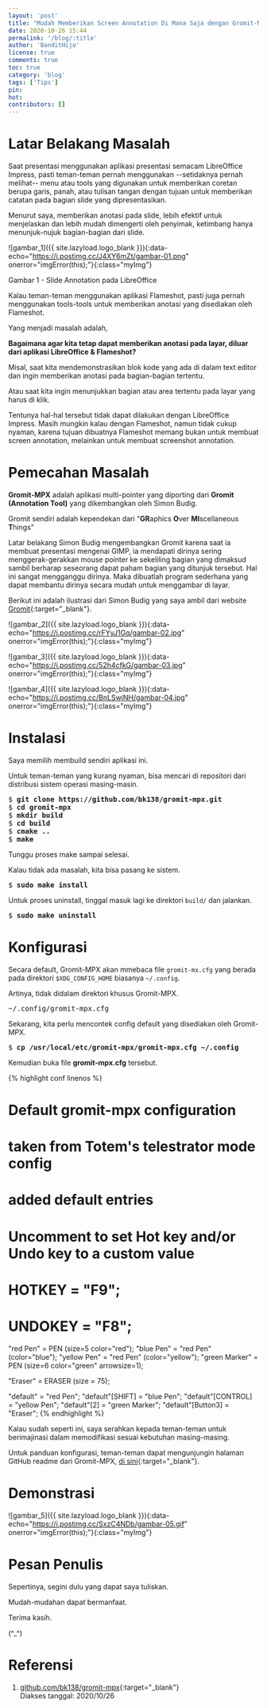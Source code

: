 ```yaml
---
layout: 'post'
title: "Mudah Memberikan Screen Annotation Di Mana Saja dengan Gromit-MPX"
date: 2020-10-26 15:44
permalink: '/blog/:title'
author: 'BanditHijo'
license: true
comments: true
toc: true
category: 'blog'
tags: ['Tips']
pin:
hot:
contributors: []
---
```


# Latar Belakang Masalah

Saat presentasi menggunakan aplikasi presentasi semacam LibreOffice Impress, pasti teman-teman pernah menggunakan --setidaknya pernah melihat-- menu atau tools yang digunakan untuk memberikan coretan berupa garis, panah, atau tulisan tangan dengan tujuan untuk memberikan catatan pada bagian slide yang dipresentasikan.

Menurut saya, memberikan anotasi pada slide, lebih efektif untuk menjelaskan dan lebih mudah dimengerti oleh penyimak, ketimbang hanya menunjuk-nujuk bagian-bagian dari slide.

![gambar_1]({{ site.lazyload.logo_blank }}){:data-echo="https://i.postimg.cc/J4XY6mZt/gambar-01.png" onerror="imgError(this);"}{:class="myImg"}
<p class="img-caption">Gambar 1 - Slide Annotation pada LibreOffice</p>

Kalau teman-teman menggunakan aplikasi Flameshot, pasti juga pernah menggunakan tools-tools untuk memberikan anotasi yang disediakan oleh Flameshot.

Yang menjadi masalah adalah,

**Bagaimana agar kita tetap dapat memberikan anotasi pada layar, diluar dari aplikasi LibreOffice & Flameshot?**

Misal, saat kita mendemonstrasikan blok kode yang ada di dalam text editor dan ingin memberikan anotasi pada bagian-bagian tertentu.

Atau saat kita ingin menunjukkan bagian atau area tertentu pada layar yang harus di klik.

Tentunya hal-hal tersebut tidak dapat dilakukan dengan LibreOffice Impress. Masih mungkin kalau dengan Flameshot, namun tidak cukup nyaman, karena tujuan dibuatnya Flameshot memang bukan untuk membuat screen annotation, melainkan untuk membuat screenshot annotation.

# Pemecahan Masalah

**Gromit-MPX** adalah aplikasi multi-pointer yang diporting dari **Gromit (Annotation Tool)** yang dikembangkan oleh Simon Budig.

Gromit sendiri adalah kependekan dari "**GR**aphics **O**ver **MI**scellaneous **T**hings"

Latar belakang Simon Budig mengembangkan Gromit karena saat ia membuat presentasi mengenai GIMP, ia mendapati dirinya sering menggerak-gerakkan mouse pointer ke sekeliling bagian yang dimaksud sambil berharap seseorang dapat paham bagian yang ditunjuk tersebut. Hal ini sangat mengganggu dirinya. Maka dibuatlah program sederhana yang dapat membantu dirinya secara mudah untuk menggambar di layar.

Berikut ini adalah ilustrasi dari Simon Budig yang saya ambil dari website [Gromit](http://www.home.unix-ag.org/simon/gromit/){:target="_blank"}.

![gambar_2]({{ site.lazyload.logo_blank }}){:data-echo="https://i.postimg.cc/rFYyJ1Gq/gambar-02.jpg" onerror="imgError(this);"}{:class="myImg"}

![gambar_3]({{ site.lazyload.logo_blank }}){:data-echo="https://i.postimg.cc/52h4cfkG/gambar-03.jpg" onerror="imgError(this);"}{:class="myImg"}

![gambar_4]({{ site.lazyload.logo_blank }}){:data-echo="https://i.postimg.cc/BnLSwjNH/gambar-04.jpg" onerror="imgError(this);"}{:class="myImg"}

# Instalasi

Saya memilih membuild sendiri aplikasi ini.

Untuk teman-teman yang kurang nyaman, bisa mencari di repositori dari distribusi sistem operasi masing-masin.

<pre>
$ <b>git clone https://github.com/bk138/gromit-mpx.git</b>
$ <b>cd gromit-mpx</b>
$ <b>mkdir build</b>
$ <b>cd build</b>
$ <b>cmake ..</b>
$ <b>make</b>
</pre>

Tunggu proses make sampai selesai.

Kalau tidak ada masalah, kita bisa pasang ke sistem.

<pre>
$ <b>sudo make install</b>
</pre>

Untuk proses uninstall, tinggal masuk lagi ke direktori `build/` dan jalankan.

<pre>
$ <b>sudo make uninstall</b>
</pre>

# Konfigurasi

Secara default, Gromit-MPX akan mmebaca file `gromit-mx.cfg` yang berada pada direktori `$XDG_CONFIG_HOME` biasanya `~/.config`.

Artinya, tidak didalam direktori khusus Gromit-MPX.

<pre class="url">
~/.config/gromit-mpx.cfg
</pre>

Sekarang, kita perlu mencontek config default yang disediakan oleh Gromit-MPX.

<pre>
$ <b>cp /usr/local/etc/gromit-mpx/gromit-mpx.cfg ~/.config</b>
</pre>

Kemudian buka file **gromit-mpx.cfg** tersebut.

{% highlight conf linenos %}
# Default gromit-mpx configuration
# taken from  Totem's telestrator mode config
# added default entries

# Uncomment to set Hot key and/or Undo key to a custom value
# HOTKEY = "F9";
# UNDOKEY = "F8";

"red Pen" = PEN (size=5 color="red");
"blue Pen" = "red Pen" (color="blue");
"yellow Pen" = "red Pen" (color="yellow");
"green Marker" = PEN (size=6 color="green" arrowsize=1);

"Eraser" = ERASER (size = 75);

"default" = "red Pen";
"default"[SHIFT] = "blue Pen";
"default"[CONTROL] = "yellow Pen";
"default"[2] = "green Marker";
"default"[Button3] = "Eraser";
{% endhighlight %}

Kalau sudah seperti ini, saya serahkan kepada teman-teman untuk berimajinasi dalam memodifikasi sesuai kebutuhan masing-masing.

Untuk panduan konfigurasi, teman-teman dapat mengunjungin halaman GitHub readme dari Gromit-MPX, [di sini](https://github.com/bk138/gromit-mpx#configuration){:target="_blank"}.

# Demonstrasi

![gambar_5]({{ site.lazyload.logo_blank }}){:data-echo="https://i.postimg.cc/SxzC4NDb/gambar-05.gif" onerror="imgError(this);"}{:class="myImg"}









# Pesan Penulis

Sepertinya, segini dulu yang dapat saya tuliskan.

Mudah-mudahan dapat bermanfaat.

Terima kasih.

(^_^)

# Referensi

1. [github.com/bk138/gromit-mpx](https://github.com/bk138/gromit-mpx){:target="_blank"}
<br>Diakses tanggal: 2020/10/26
